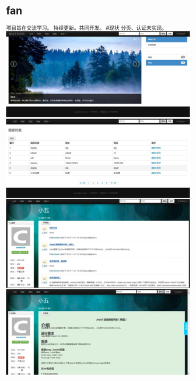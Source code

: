 # fan
项目旨在交流学习。
持续更新。共同开发。
#现状
分页、认证未实现。
![image](https://github.com/fhfengzhiyong/fan/raw/master/doc/4.jpg)
![image](https://github.com/fhfengzhiyong/fan/raw/master/doc/1.jpg)
![image](https://github.com/fhfengzhiyong/fan/raw/master/doc/2.jpg)
![image](https://github.com/fhfengzhiyong/fan/raw/master/doc/3.jpg)

